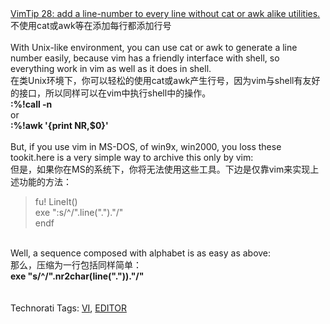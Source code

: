 <html><body><div><a href="http://vim.sourceforge.net/tip_view.php?tip_id=28">VimTip 28: add a line-number to every line without cat or awk alike utilities.</a><br>不使用cat或awk等在添加每行都添加行号<br><br>With
Unix-like environment, you can use cat or awk to generate a line number
easily, because vim has a friendly interface with shell, so everything
work in vim as well as it does in shell.<br>在类Unix环境下，你可以轻松的使用cat或awk产生行号，因为vim与shell有友好的接口，所以同样可以在vim中执行shell中的操作。<br><b>:%!call -n</b><br>or<br><b>:%!awk '{print NR,$0}'</b><br><br>But, if you use vim in MS-DOS, of win9x, win2000, you loss these tookit.here is a very simple way to archive this only by vim:<br>但是，如果你在MS的系统下，你将无法使用这些工具。下边是仅靠vim来实现上述功能的方法：<br><blockquote>fu! LineIt()<br> exe ":s/^/".line(".")."/"<br>endf<br></blockquote><br>Well, a sequence composed with alphabet is as easy as above:<br>那么，压缩为一行包括同样简单：<br><b> exe "s/^/".nr2char(line("."))."/"</b><br><br><br>Technorati Tags: <a href="http://technorati.com/tag/VI" rel="tag">VI</a>, <a href="http://technorati.com/tag/EDITOR" rel="tag">EDITOR</a></div></body></html>